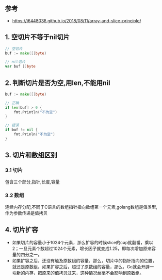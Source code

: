 ## 参考
- https://i6448038.github.io/2018/08/11/array-and-slice-principle/

## 1. 空切片不等于nil切片
```go
// 空切片
buf := make([]byte)

// nil切片
var buf []byte
```

## 2. 判断切片是否为空,用len,不能用nil
```go
buf := make([]byte)

// 正确
if len[buf] > 0 {
    fmt.Println("不为空")
}

// 错误
if buf != nil {
    fmt.Prinln("不为空")
}
```

## 3. 切片和数组区别
### 3.1 切片
包含三个部分,指针,长度,容量
### 3.2 数组
连续内存分配,不同于C语言的数组指针指向数组第一个元素,golang数组是值类型,作为参数传递是值拷贝

## 4. 切片扩容
- 如果切片的容量小于1024个元素，那么扩容的时候slice的cap就翻番，乘以2；一旦元素个数超过1024个元素，增长因子就变成1.25，即每次增加原来容量的四分之一。
- 如果扩容之后，还没有触及原数组的容量，那么，切片中的指针指向的位置，就还是原数组，如果扩容之后，超过了原数组的容量，那么，Go就会开辟一块新的内存，把原来的值拷贝过来，这种情况丝毫不会影响到原数组。
